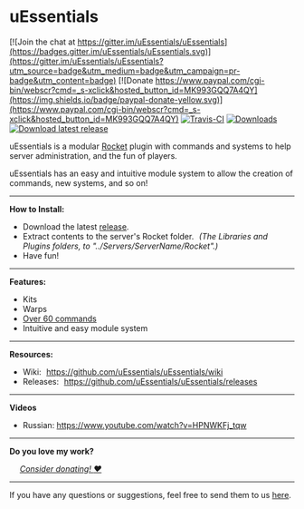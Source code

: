 # uEssentials

[![Join the chat at https://gitter.im/uEssentials/uEssentials](https://badges.gitter.im/uEssentials/uEssentials.svg)](https://gitter.im/uEssentials/uEssentials?utm_source=badge&utm_medium=badge&utm_campaign=pr-badge&utm_content=badge)
[![Donate https://www.paypal.com/cgi-bin/webscr?cmd=_s-xclick&hosted_button_id=MK993GQQ7A4QY](https://img.shields.io/badge/paypal-donate-yellow.svg)](https://www.paypal.com/cgi-bin/webscr?cmd=_s-xclick&hosted_button_id=MK993GQQ7A4QY) [![Travis-CI](https://api.travis-ci.org/uEssentials/uEssentials.svg?branch=master)](https://travis-ci.org/uEssentials/uEssentials)
[![Downloads](https://img.shields.io/github/downloads/uEssentials/uEssentials/total.svg?maxAge=600)](https://github.com/uEssentials/uEssentials/releases)
[![Download latest release](https://img.shields.io/badge/download-latest_release-brightgreen.svg?maxAge=2592000)](https://github.com/uEssentials/uEssentials/releases/download/1.2.4.1/uEssentials-1.2.4.1.zip)

uEssentials is a modular [Rocket](http://rocketmod.net/) plugin with commands and systems to help server administration, and the fun of players.

uEssentials has an easy and intuitive module system to allow the creation of commands, new systems, and so on!

---

**How to Install:**

- Download the latest [release](https://github.com/uEssentials/uEssentials/releases/latest).
- Extract contents to the server's Rocket folder. _(The Libraries and Plugins folders, to "../Servers/ServerName/Rocket".)_
- Have fun!

---

**Features:**
- Kits
- Warps
- [Over 60 commands](https://github.com/uEssentials/uEssentials/wiki/Command-Reference)
- Intuitive and easy module system

---

**Resources:**
- Wiki: https://github.com/uEssentials/uEssentials/wiki
- Releases: https://github.com/uEssentials/uEssentials/releases

---

**Videos**
- Russian: https://www.youtube.com/watch?v=HPNWKFj_tqw

---

**Do you love my work?**

  _[Consider donating! :heart:](https://www.paypal.com/cgi-bin/webscr?cmd=_s-xclick&hosted_button_id=MK993GQQ7A4QY)_

---

If you have any questions or suggestions, feel free to send them to us [here](../../issues/).

